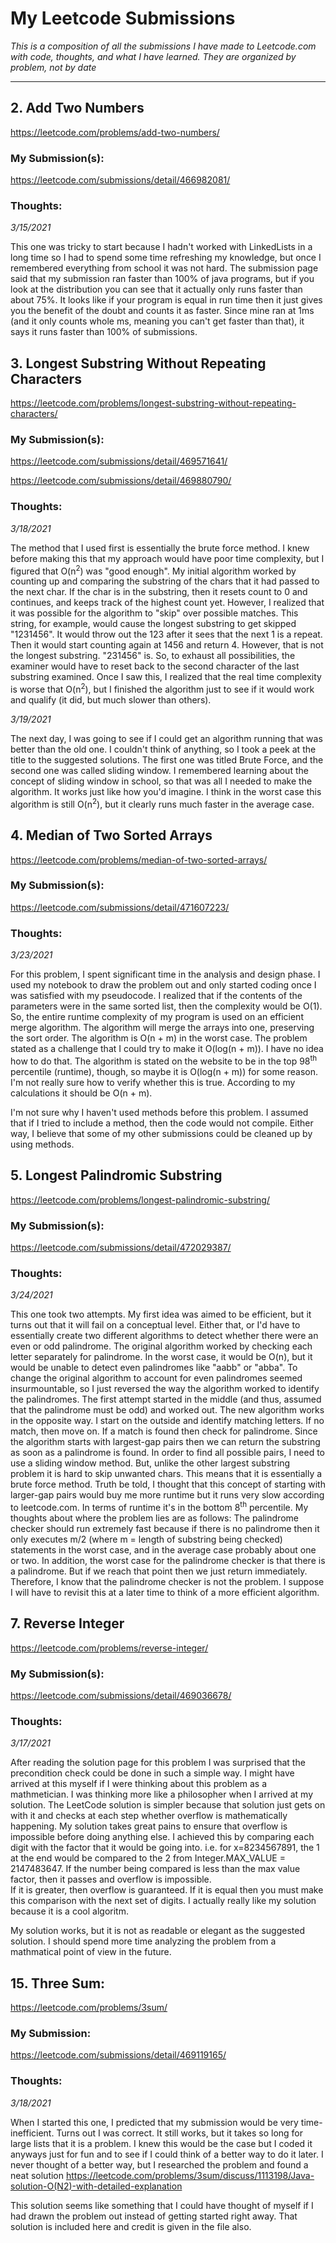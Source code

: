 # My Leetcode Submissions

*This is a composition of all the submissions I have made to Leetcode.com with code, thoughts, and what I have learned.  They are organized by problem, not by date*

---

## 2. Add Two Numbers

https://leetcode.com/problems/add-two-numbers/

### My Submission(s): 

https://leetcode.com/submissions/detail/466982081/

### Thoughts:

*3/15/2021*

This one was tricky to start because I hadn't worked with LinkedLists in a long time so I had to spend some time refreshing my knowledge, but once I remembered everything from school it was not hard.  The submission page said that my submission ran faster than 100% of java programs, but if you look at the distribution you can see that it actually only runs faster than about 75%.  It looks like if your program is equal in run time then it just gives you the benefit of the doubt and counts it as faster.  Since mine ran at 1ms (and it only counts whole ms, meaning you can't get faster than that), it says it runs faster than 100% of submissions.

## 3. Longest Substring Without Repeating Characters

https://leetcode.com/problems/longest-substring-without-repeating-characters/

### My Submission(s):

https://leetcode.com/submissions/detail/469571641/

https://leetcode.com/submissions/detail/469880790/

### Thoughts:

*3/18/2021*

The method that I used first is essentially the brute force method.  I 
knew before making this that my approach would have poor time 
complexity, but I figured that O(n<sup>2</sup>) was "good enough".  My 
initial algorithm worked by counting up and comparing the substring of 
the chars that it had passed to the next char.  If the char is in the 
substring, then it resets count to 0 and continues, and keeps track of 
the highest count yet.  However, I realized that it was possible for the 
algorithm to "skip" over possible matches.  This string, for example, 
would cause the longest substring to get skipped "1231456".  It would 
throw out the 123 after it sees that the next 1 is a repeat.  Then it 
would start counting again at 1456 and return 4.  However, that is not 
the longest substring.  "231456" is.  So, to exhaust all possibilities, 
the examiner would have to reset back to the second character of the 
last substring examined.  Once I saw this, I realized that the real time 
complexity is worse that O(n<sup>2</sup>), but I finished the algorithm 
just to see if it would work and qualify (it did, but much slower than 
others).  

*3/19/2021*

The next day, I was going to see if I could get an algorithm running 
that was better than the old one.  I couldn't think of anything, so I 
took a peek at the title to the suggested solutions.  The first one was 
titled Brute Force, and the second one was called sliding window.  I 
remembered learning about the concept of sliding window in school, so 
that was all I needed to make the algorithm.  It works just like how 
you'd imagine.  I think in the worst case this algorithm is still 
O(n<sup>2</sup>), but it clearly runs much faster in the average case.

## 4. Median of Two Sorted Arrays

https://leetcode.com/problems/median-of-two-sorted-arrays/

### My Submission(s):

https://leetcode.com/submissions/detail/471607223/

### Thoughts:

*3/23/2021*

For this problem, I spent significant time in the analysis and design phase.  I used my notebook to draw the problem out and only started coding once I was satisfied with my pseudocode.  I 
realized that if the contents of the parameters were in the same sorted list, then the complexity would be O(1).  So, the entire runtime complexity of my program is used on an efficient 
merge algorithm.  The algorithm will merge the arrays into one, preserving the sort order.  The algorithm is O(n + m) in the worst case.  The problem stated as a challenge that I could try 
to make it O(log(n + m)).  I have no idea how to do that.  The algorithm is stated on the website to be in the top 98<sup>th</sup> percentile (runtime), though, so maybe it is O(log(n + 
m)) for some reason. I'm not really sure how to verify whether this is true.  According to my calculations it should be O(n + m).

I'm not sure why I haven't used methods before this problem.  I assumed that if I tried to include a method, then the code would not compile.  Either way, I believe that some of my other 
submissions could be cleaned up by using methods.

## 5. Longest Palindromic Substring

https://leetcode.com/problems/longest-palindromic-substring/

### My Submission(s):

https://leetcode.com/submissions/detail/472029387/

### Thoughts:

*3/24/2021*

This one took two attempts.  My first idea was aimed to be efficient, but it turns out that it will fail on a conceptual level.  Either that, or I'd have to essentially create two different algorithms to detect whether there were an even or odd palindrome.  The original algorithm worked by checking each letter separately for palindrome.  In the worst case, it would be O(n), but it would be unable to detect even palindromes like "aabb" or "abba".  To change the original algorithm to account for even palindromes seemed insurmountable, so I just reversed the way the algorithm worked to identify the palindromes.  The first attempt started in the middle (and thus, assumed that the palindrome must be odd) and worked out.  The new algorithm works in the opposite way.  I start on the outside and identify matching letters.  If no match, then move on.  If a match is found then check for palindrome.  Since the algorithm starts with largest-gap pairs then we can return the substring as soon as a palindrome is found.  In order to find all possible pairs, I need to use a sliding window method.  But, unlike the other largest substring problem it is hard to skip unwanted chars.  This means that it is essentially a brute force method.  Truth be told, I thought that this concept of starting with larger-gap pairs would buy me more runtime but it runs very slow according to leetcode.com.  In terms of runtime it's in the bottom 8<sup>th</sup> percentile.  My thoughts about where the problem lies are as follows: The palindrome checker should run extremely fast because if there is no palindrome then it only executes m/2 (where m = length of substring being checked) statements in the worst case, and in the average case probably about one or two. In addition, the worst case for the palindrome checker is that there is a palindrome.  But if we reach that point then we just return immediately.  Therefore, I know that the palindrome checker is not the problem.  I suppose I will have to revisit this at a later time to think of a more efficient algorithm.

## 7. Reverse Integer

https://leetcode.com/problems/reverse-integer/

### My Submission(s): 

https://leetcode.com/submissions/detail/469036678/

### Thoughts:

*3/17/2021*

After reading the solution page for this problem I was surprised that 
the precondition check could be done in such a simple way.  I might have 
arrived at this myself if I were thinking about this problem as a 
mathmetician.  I was thinking more like a philosopher when I arrived at 
my solution.  The LeetCode solution is simpler because that solution 
just gets on with it and checks at each step whether overflow is 
mathematically happening.  My solution takes great pains to ensure that 
overflow is impossible before doing anything else.  I achieved this by 
comparing each digit with the factor that it would be going into.  i.e. 
for x=8234567891, the 1 at the end would be compared to the 2 from 
Integer.MAX_VALUE = 2147483647.  If the number being compared is less 
than the max value factor, then it passes and overflow is impossible.  
If it is greater, then overflow is guaranteed.  If it is equal then you 
must make this comparison with the next set of digits.  I actually 
really like my solution because it is a cool algoritm.

My solution works, but it is not as readable or elegant as the suggested 
solution.  I should spend more time analyzing the problem from a 
mathmatical point of view in the future.

## 15. Three Sum:

https://leetcode.com/problems/3sum/

### My Submission:

https://leetcode.com/submissions/detail/469119165/

### Thoughts:

*3/18/2021*

When I started this one, I predicted that my submission would be very 
time-inefficient.  Turns out I was correct.  It still works, but it 
takes so long for large lists that it is a problem.  I knew this would 
be the case but I coded it anyways just for fun and to see if I could 
think of a better way to do it later.  I never thought of a better way, 
but I researched the problem and found a neat solution 
https://leetcode.com/problems/3sum/discuss/1113198/Java-solution-O(N2)-with-detailed-explanation

This solution seems like something that I could have thought of myself 
if I had drawn the problem out instead of getting started right away.  That solution is included here and credit is given in the file also.
